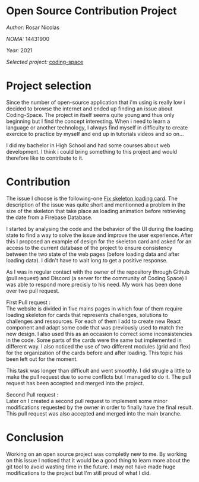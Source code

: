 # Open Source Contribution Project

*Author:* Rosar Nicolas

*NOMA:* 14431900

*Year:* 2021

*Selected project:* [coding-space](https://github.com/rishipurwar1/coding-space)

# Project selection

Since the number of open-source application that i'm using is really low i decided to browse the internet and ended up finding an issue about Coding-Space.
The project in itself seems quite young and thus only beginning but I find the concept interesting. When i need to learn a language or another
technology, I always find myself in difficulty to create exercice to practice by myself and end up in tutorials videos and so on...

I did my bachelor in High School and had some courses about web development. I think i could bring something to this project and would therefore like to contribute to it.

# Contribution
The issue I choose is the following-one [Fix skeleton loading card](https://github.com/rishipurwar1/coding-space/issues/25).
The description of the issue was quite short and mentionned a problem in the size of the skeleton that take place as loading animation before retrieving the date from a Firebase Database.

I started by analysing the code and the behavior of the UI during the loading state to find a way to solve the issue and improve the user experience. After this I proposed an example of design for the skeleton card and asked for an access to the current database of the project to ensure consistency between the two state of the web pages (before loading data and after loading data). I didn't have to wait long to get a positive response.

As I was in regular contact with the owner of the repository through Github (pull request) and Discord (a server for the community of Coding Space) I was able to respond more precisly to his need. My work has been done over two pull request.

First Pull request :<br>
The website is divided in five mains pages in which four of them require loading skeleton for cards that represents challenges, solutions to challenges and ressources. For each of them I add to create new React component and adapt some code that was previously used to match the new design. I also used this as an occasion to correct some inconsistencies in the code. Some parts of the cards were the same but implemented in different way. I also noticed the use of two different modules (grid and flex) for the organization of the cards before and after loading. This topic has been left out for the moment.

This task was longer than difficult and went smoothly. I did strugle a little to make the pull request due to some conflicts but I managed to do it. The pull request has been accepted and merged into the project.

Second Pull request :<br>
Later on I created a second pull request to implement some minor modifications requested by the owner in order to finally have the final result. This pull request was also accepted and merged into the main branche. 

# Conclusion
Working on an open source project was completly new to me. By working on this issue I noticed that it would be a good thing to learn more about the git tool to avoid wasting time in the future. I may not have made huge modifications to the project but I'm still proud of what I did.
